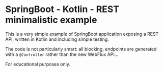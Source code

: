 # SpringBoot - Kotlin - REST minimalistic example

This is a very simple example of SpringBoot application exposing a REST API, written in Kotlin and including simple testing.

The code is not particularly smart: all blocking, endpoints are generated with a `@Controller` rather than the
new WebFlux API...

For educational purposes only.
 